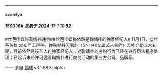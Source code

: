 ﻿
*****

####  asamiya  
##### 150396#       发表于 2024-11-1 10:52

#丝芭传媒称鞠婧祎违约##丝芭传媒称依然是鞠婧祎的独家经纪人# 11月1日，@丝芭传媒 发布严正声明，称鞠婧祎签署的《SNH48专属艺人合约》及补充协议未到期，目前依然是该艺人的独家经纪人；对鞠婧祎的违约行为已经在进行司法程序处理；已起诉未经许可邀请鞠婧祎进行商务活动的第三方公司、品牌等。 ​

—— 来自 [鹅球](https://www.pgyer.com/xfPejhuq) v3.1.88.3-alpha

